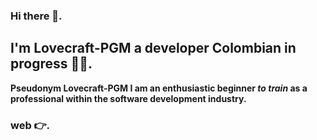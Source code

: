 ### Hi there 👋.
## I'm Lovecraft-PGM a developer Colombian in progress 👨‍💻.

**Pseudonym Lovecraft-PGM I am an enthusiastic beginner _to train_ as a professional within the software development industry.**

### web 👉. 
<!--
**Lovecraft-PGM/Lovecraft-pgm** is a ✨ _special_ ✨ repository because its `README.md` (this file) appears on your GitHub profile.

Here are some ideas to get you started:
 
- 🔭 I’m currently working on ...
- 🌱 I’m currently learning ...
- 👯 I’m looking to collaborate on ...
- 🤔 I’m looking for help with ...
- 💬 Ask me about ...
- 📫 How to reach me: ...
- 😄 Pronouns: ...
- ⚡ Fun fact: ...
-->
